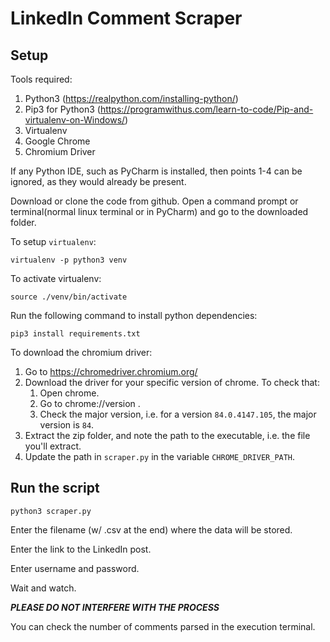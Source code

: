# LinkedIn Comment Scraper

## Setup

Tools required:
1. Python3 (https://realpython.com/installing-python/)
2. Pip3 for Python3 (https://programwithus.com/learn-to-code/Pip-and-virtualenv-on-Windows/)
3. Virtualenv
4. Google Chrome
5. Chromium Driver

If any Python IDE, such as PyCharm is installed, then points 1-4 can be ignored, as they would already be present.

Download or clone the code from github. Open a command prompt or terminal(normal linux terminal or in PyCharm) and go to the downloaded folder.

To setup `virtualenv`:
```
virtualenv -p python3 venv
```

To activate virtualenv:
```
source ./venv/bin/activate
```

Run the following command to install python dependencies:
```
pip3 install requirements.txt
```

To download the chromium driver:
1. Go to https://chromedriver.chromium.org/
2. Download the driver for your specific version of chrome. To check that:
    1. Open chrome.
    2. Go to chrome://version .
    3. Check the major version, i.e. for a version `84.0.4147.105`, the major version is `84`.
3. Extract the zip folder, and note the path to the executable, i.e. the file you'll extract.
4. Update the path in `scraper.py` in the variable `CHROME_DRIVER_PATH`.

## Run the script

```
python3 scraper.py
```

Enter the filename (w/ .csv at the end) where the data will be stored.

Enter the link to the LinkedIn post.

Enter username and password.

Wait and watch.

***PLEASE DO NOT INTERFERE WITH THE PROCESS***

You can check the number of comments parsed in the execution terminal.